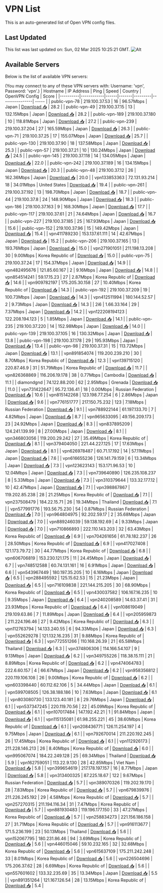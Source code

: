 # VPN List

This is an auto-generated list of Open VPN config files.

## Last Updated

This list was last updated on: Sun, 02 Mar 2025 10:25:21 GMT.
![Alt](https://repobeats.axiom.co/api/embed/186b98318ef1479477931607c1ad7d823f12451f.svg "Repobeats analytics image")

## Available Servers

Below is the list of available VPN servers:

(You may connect to any of these VPN servers with: Username: 'vpn', Password: 'vpn'.)
| Hostname | IP Address | Ping | Speed | Country | OpenVPN Config | Score |
|----------|------------|------|-------|---------|----------------| ----- |
| public-vpn-78 | 219.100.37.53 | 16 | 96.57Mbps | Japan | [Download 📥](./configs/server_0_JP.ovpn) | 28.2 |
| public-vpn-49 | 219.100.37.15 | 13 | 132.15Mbps | Japan | [Download 📥](./configs/server_1_JP.ovpn) | 28.2 |
| public-vpn-189 | 219.100.37.180 | 10 | 118.81Mbps | Japan | [Download 📥](./configs/server_2_JP.ovpn) | 27.2 |
| public-vpn-239 | 219.100.37.204 | 27 | 165.59Mbps | Japan | [Download 📥](./configs/server_3_JP.ovpn) | 26.3 |
| public-vpn-71 | 219.100.37.25 | 17 | 155.07Mbps | Japan | [Download 📥](./configs/server_4_JP.ovpn) | 25.7 |
| public-vpn-130 | 219.100.37.90 | 18 | 137.58Mbps | Japan | [Download 📥](./configs/server_5_JP.ovpn) | 25.3 |
| public-vpn-57 | 219.100.37.21 | 10 | 130.24Mbps | Japan | [Download 📥](./configs/server_6_JP.ovpn) | 24.5 |
| public-vpn-145 | 219.100.37.118 | 14 | 134.05Mbps | Japan | [Download 📥](./configs/server_7_JP.ovpn) | 22.0 |
| public-vpn-242 | 219.100.37.189 | 16 | 134.15Mbps | Japan | [Download 📥](./configs/server_8_JP.ovpn) | 20.3 |
| public-vpn-48 | 219.100.37.12 | 26 | 162.36Mbps | Japan | [Download 📥](./configs/server_9_JP.ovpn) | 20.0 |
| vpn133853363 | 72.131.93.214 | 18 | 34.01Mbps | United States | [Download 📥](./configs/server_10_US.ovpn) | 19.4 |
| public-vpn-261 | 219.100.37.192 | 13 | 198.70Mbps | Japan | [Download 📥](./configs/server_11_JP.ovpn) | 18.7 |
| public-vpn-44 | 219.100.37.8 | 24 | 148.90Mbps | Japan | [Download 📥](./configs/server_12_JP.ovpn) | 18.3 |
| public-vpn-186 | 219.100.37.163 | 9 | 168.30Mbps | Japan | [Download 📥](./configs/server_13_JP.ovpn) | 17.7 |
| public-vpn-117 | 219.100.37.61 | 21 | 74.64Mbps | Japan | [Download 📥](./configs/server_14_JP.ovpn) | 16.7 |
| public-vpn-227 | 219.100.37.185 | 25 | 167.93Mbps | Japan | [Download 📥](./configs/server_15_JP.ovpn) | 15.6 |
| public-vpn-152 | 219.100.37.96 | 15 | 149.42Mbps | Japan | [Download 📥](./configs/server_16_JP.ovpn) | 15.4 |
| vpn411789230 | 153.137.61.111 | 14 | 42.67Mbps | Japan | [Download 📥](./configs/server_17_JP.ovpn) | 15.2 |
| public-vpn-206 | 219.100.37.165 | 13 | 193.76Mbps | Japan | [Download 📥](./configs/server_18_JP.ovpn) | 15.0 |
| vpn271901051 | 211.198.13.208 | 30 | 9.00Mbps | Korea Republic of | [Download 📥](./configs/server_19_KR.ovpn) | 15.0 |
| public-vpn-75 | 219.100.37.24 | 17 | 154.37Mbps | Japan | [Download 📥](./configs/server_20_JP.ovpn) | 14.9 |
| vpn482495676 | 121.85.60.167 | 2 | 9.16Mbps | Japan | [Download 📥](./configs/server_21_JP.ovpn) | 14.8 |
| vpn854514241 | 59.17.15.23 | 27 | 2.87Mbps | Korea Republic of | [Download 📥](./configs/server_22_KR.ovpn) | 14.6 |
| vpn909782197 | 175.205.30.158 | 27 | 10.40Mbps | Korea Republic of | [Download 📥](./configs/server_23_KR.ovpn) | 14.3 |
| public-vpn-192 | 219.100.37.209 | 19 | 100.73Mbps | Japan | [Download 📥](./configs/server_24_JP.ovpn) | 14.3 |
| vpn412511994 | 180.144.52.57 | 2 | 9.73Mbps | Japan | [Download 📥](./configs/server_25_JP.ovpn) | 14.3 |
| 2i6 | 1.66.33.164 | 29 | 7.37Mbps | Japan | [Download 📥](./configs/server_26_JP.ovpn) | 14.2 |
| vpn122208194123 | 122.208.194.123 | 5 | 1.85Mbps | Japan | [Download 📥](./configs/server_27_JP.ovpn) | 14.1 |
| public-vpn-235 | 219.100.37.220 | 14 | 152.98Mbps | Japan | [Download 📥](./configs/server_28_JP.ovpn) | 14.0 |
| public-vpn-139 | 219.100.37.105 | 16 | 130.32Mbps | Japan | [Download 📥](./configs/server_29_JP.ovpn) | 13.8 |
| public-vpn-198 | 219.100.37.178 | 29 | 195.93Mbps | Japan | [Download 📥](./configs/server_30_JP.ovpn) | 13.4 |
| public-vpn-98 | 219.100.37.31 | 15 | 113.72Mbps | Japan | [Download 📥](./configs/server_31_JP.ovpn) | 13.1 |
| vpn891854074 | 119.200.239.210 | 30 | 8.70Mbps | Korea Republic of | [Download 📥](./configs/server_32_KR.ovpn) | 12.3 |
| vpn139715120 | 220.87.46.9 | 31 | 51.79Mbps | Korea Republic of | [Download 📥](./configs/server_33_KR.ovpn) | 11.7 |
| vpn826368869 | 116.206.19.178 | 38 | 0.77Mbps | Cambodia | [Download 📥](./configs/server_34_KH.ovpn) | 11.1 |
| diamondgnd | 74.122.88.200 | 62 | 2.95Mbps | Grenada | [Download 📥](./configs/server_35_GD.ovpn) | 11.0 |
| vpn731422647 | 95.72.136.41 | 18 | 0.00Mbps | Russian Federation | [Download 📥](./configs/server_36_RU.ovpn) | 10.6 |
| vpn815142268 | 123.198.77.254 | 6 | 2.86Mbps | Japan | [Download 📥](./configs/server_37_JP.ovpn) | 9.6 |
| vpn776151777 | 217.150.75.232 | 123 | 7.18Mbps | Russian Federation | [Download 📥](./configs/server_38_RU.ovpn) | 9.1 |
| vpn788922144 | 61.197.133.70 | 7 | 4.82Mbps | Japan | [Download 📥](./configs/server_39_JP.ovpn) | 8.7 |
| vpn965633095 | 49.156.209.173 | 23 | 24.92Mbps | Japan | [Download 📥](./configs/server_40_JP.ovpn) | 8.3 |
| vpn837895209 | 124.241.139.99 | 8 | 27.00Mbps | Japan | [Download 📥](./configs/server_41_JP.ovpn) | 8.1 |
| vpn346803056 | 119.200.29.242 | 27 | 35.49Mbps | Korea Republic of | [Download 📥](./configs/server_42_KR.ovpn) | 8.1 |
| vpn379404050 | 221.44.227.125 | 17 | 17.63Mbps | Japan | [Download 📥](./configs/server_43_JP.ovpn) | 8.1 |
| vpn626978487 | 60.71.17.192 | 14 | 57.11Mbps | Japan | [Download 📥](./configs/server_44_JP.ovpn) | 7.6 |
| vpn616655236 | 126.141.79.159 | 6 | 13.34Mbps | Japan | [Download 📥](./configs/server_45_JP.ovpn) | 7.3 |
| vpn123623143 | 153.171.96.53 | 10 | 12.04Mbps | Japan | [Download 📥](./configs/server_46_JP.ovpn) | 7.3 |
| vpn739640890 | 126.235.108.237 | 8 | 5.33Mbps | Japan | [Download 📥](./configs/server_47_JP.ovpn) | 7.3 |
| vpn310379644 | 133.32.177.12 | 10 | 42.47Mbps | Japan | [Download 📥](./configs/server_48_JP.ovpn) | 7.1 |
| vpn398867867 | 119.202.85.238 | 28 | 21.25Mbps | Korea Republic of | [Download 📥](./configs/server_49_KR.ovpn) | 7.1 |
| vpn237508479 | 184.22.15.71 | 26 | 19.34Mbps | Thailand | [Download 📥](./configs/server_50_TH.ovpn) | 7.1 |
| vpn577991776 | 193.56.75.230 | 54 | 0.87Mbps | Russian Federation | [Download 📥](./configs/server_51_RU.ovpn) | 7.0 |
| vpn964804975 | 92.202.59.17 | 2 | 35.68Mbps | Japan | [Download 📥](./configs/server_52_JP.ovpn) | 7.0 |
| vpn889246039 | 59.138.192.69 | 4 | 9.33Mbps | Japan | [Download 📥](./configs/server_53_JP.ovpn) | 7.0 |
| vpn710866893 | 222.110.143.203 | 32 | 63.43Mbps | Korea Republic of | [Download 📥](./configs/server_54_KR.ovpn) | 6.9 |
| vpn704261656 | 61.78.182.237 | 26 | 28.50Mbps | Korea Republic of | [Download 📥](./configs/server_55_KR.ovpn) | 6.9 |
| vpn417027408 | 121.173.79.72 | 30 | 44.77Mbps | Korea Republic of | [Download 📥](./configs/server_56_KR.ovpn) | 6.8 |
| vpn606706819 | 153.230.121.175 | 11 | 24.45Mbps | Japan | [Download 📥](./configs/server_57_JP.ovpn) | 6.7 |
| vpn748512588 | 60.74.131.161 | 16 | 6.91Mbps | Japan | [Download 📥](./configs/server_58_JP.ovpn) | 6.6 |
| vpn543967449 | 180.197.35.205 | 10 | 6.16Mbps | Japan | [Download 📥](./configs/server_59_JP.ovpn) | 6.5 |
| vpn288495592 | 125.15.62.53 | 15 | 21.23Mbps | Japan | [Download 📥](./configs/server_60_JP.ovpn) | 6.5 |
| vpn716109838 | 221.144.215.205 | 30 | 68.90Mbps | Korea Republic of | [Download 📥](./configs/server_61_KR.ovpn) | 6.5 |
| vpn430037582 | 106.167.16.235 | 10 | 9.35Mbps | Japan | [Download 📥](./configs/server_62_JP.ovpn) | 6.4 |
| vpn240208589 | 14.63.37.41 | 31 | 23.93Mbps | Korea Republic of | [Download 📥](./configs/server_63_KR.ovpn) | 6.4 |
| vpn108619049 | 219.109.63.86 | 7 | 11.89Mbps | Japan | [Download 📥](./configs/server_64_JP.ovpn) | 6.4 |
| vpn205959873 | 211.224.196.46 | 27 | 9.42Mbps | Korea Republic of | [Download 📥](./configs/server_65_KR.ovpn) | 6.3 |
| vpn112763794 | 14.133.240.55 | 6 | 94.33Mbps | Japan | [Download 📥](./configs/server_66_JP.ovpn) | 6.3 |
| vpn552629278 | 121.132.16.235 | 31 | 9.88Mbps | Korea Republic of | [Download 📥](./configs/server_67_KR.ovpn) | 6.3 |
| vpn772551266 | 110.168.26.39 | 21 | 65.58Mbps | Thailand | [Download 📥](./configs/server_68_TH.ovpn) | 6.3 |
| vpn374806306 | 114.166.54.107 | 9 | 9.13Mbps | Japan | [Download 📥](./configs/server_69_JP.ovpn) | 6.2 |
| vpn349755226 | 118.38.15.111 | 21 | 8.89Mbps | Korea Republic of | [Download 📥](./configs/server_70_KR.ovpn) | 6.2 |
| vpn474064783 | 222.6.60.157 | 4 | 66.67Mbps | Japan | [Download 📥](./configs/server_71_JP.ovpn) | 6.2 |
| vpn958356812 | 220.119.106.108 | 26 | 9.00Mbps | Korea Republic of | [Download 📥](./configs/server_72_KR.ovpn) | 6.2 |
| vpn603398440 | 60.112.62.106 | 5 | 34.44Mbps | Japan | [Download 📥](./configs/server_73_JP.ovpn) | 6.1 |
| vpn599708505 | 126.38.188.186 | 10 | 7.63Mbps | Japan | [Download 📥](./configs/server_74_JP.ovpn) | 6.1 |
| vpn803080730 | 133.123.40.181 | 8 | 29.76Mbps | Japan | [Download 📥](./configs/server_75_JP.ovpn) | 6.1 |
| vpn537347245 | 220.119.70.56 | 22 | 45.09Mbps | Korea Republic of | [Download 📥](./configs/server_76_KR.ovpn) | 6.1 |
| vpn107017484 | 147.192.42.21 | 1 | 91.84Mbps | Japan | [Download 📥](./configs/server_77_JP.ovpn) | 6.1 |
| vpn115135081 | 61.98.255.221 | 45 | 38.60Mbps | Korea Republic of | [Download 📥](./configs/server_78_KR.ovpn) | 6.1 |
| vpn208436771 | 126.11.254.197 | 4 | 9.75Mbps | Japan | [Download 📥](./configs/server_79_JP.ovpn) | 6.1 |
| vpn792670014 | 211.220.192.245 | 26 | 17.45Mbps | Korea Republic of | [Download 📥](./configs/server_80_KR.ovpn) | 6.1 |
| vpn112926173 | 211.228.146.213 | 26 | 8.40Mbps | Korea Republic of | [Download 📥](./configs/server_81_KR.ovpn) | 6.0 |
| vpn995067074 | 184.22.249.128 | 25 | 69.34Mbps | Thailand | [Download 📥](./configs/server_82_TH.ovpn) | 5.9 |
| vpn162759051 | 113.22.9.130 | 28 | 42.85Mbps | Viet Nam | [Download 📥](./configs/server_83_VN.ovpn) | 5.8 |
| vpn399654619 | 217.178.197.157 | 16 | 8.77Mbps | Japan | [Download 📥](./configs/server_84_JP.ovpn) | 5.8 |
| vpn313400325 | 87.225.18.67 | 122 | 9.67Mbps | Russian Federation | [Download 📥](./configs/server_85_RU.ovpn) | 5.7 |
| vpn389070326 | 119.202.19.170 | 28 | 7.83Mbps | Korea Republic of | [Download 📥](./configs/server_86_KR.ovpn) | 5.7 |
| vpn679839976 | 211.226.245.192 | 29 | 4.58Mbps | Korea Republic of | [Download 📥](./configs/server_87_KR.ovpn) | 5.7 |
| vpn257270315 | 211.194.116.34 | 31 | 7.47Mbps | Korea Republic of | [Download 📥](./configs/server_88_KR.ovpn) | 5.7 |
| vpn881930483 | 119.196.177.150 | 33 | 47.27Mbps | Korea Republic of | [Download 📥](./configs/server_89_KR.ovpn) | 5.7 |
| vpn258834273 | 221.156.186.158 | 27 | 31.71Mbps | Korea Republic of | [Download 📥](./configs/server_90_KR.ovpn) | 5.7 |
| vpn916113677 | 171.5.236.199 | 23 | 50.13Mbps | Thailand | [Download 📥](./configs/server_91_TH.ovpn) | 5.6 |
| vpn152067795 | 180.231.86.46 | 94 | 3.69Mbps | Korea Republic of | [Download 📥](./configs/server_92_KR.ovpn) | 5.6 |
| vpn446015046 | 59.10.232.165 | 32 | 32.68Mbps | Korea Republic of | [Download 📥](./configs/server_93_KR.ovpn) | 5.6 |
| vpn615637109 | 175.211.242.248 | 33 | 8.01Mbps | Korea Republic of | [Download 📥](./configs/server_94_KR.ovpn) | 5.6 |
| vpn226504696 | 175.206.37.62 | 28 | 6.69Mbps | Korea Republic of | [Download 📥](./configs/server_95_KR.ovpn) | 5.6 |
| vpn557601602 | 133.32.235.69 | 35 | 13.34Mbps | Japan | [Download 📥](./configs/server_96_JP.ovpn) | 5.5 |
| vpn891351264 | 121.167.126.54 | 28 | 13.15Mbps | Korea Republic of | [Download 📥](./configs/server_97_KR.ovpn) | 5.4 |
